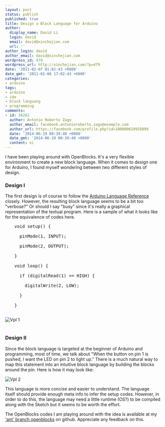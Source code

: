 ```yaml
---
layout: post
status: publish
published: true
title: Design a Block Language for Arduino
author:
  display_name: David Li
  login: david
  email: david@xinchejian.com
  url: ''
author_login: david
author_email: david@xinchejian.com
wordpress_id: 479
wordpress_url: http://xinchejian.com/?p=479
date: '2011-02-07 01:02:43 +0800'
date_gmt: '2011-02-06 17:02:43 +0800'
categories:
- arduino
tags:
- arduino
- ide
- block languang
- programming
comments:
- id: 26262
  author: Antonio Roberto Zago
  author_email: facebook.antonioroberto.zago@example.com
  author_url: https://facebook.com/profile.php?id=100000619935099
  date: '2014-06-19 08:39:40 +0800'
  date_gmt: '2014-06-19 00:39:40 +0800'
  content: oi
---
```

<p>I have been playing around with OpenBlocks. It's a very flexible environment to create a new block language. When it comes to design one for Arduino, I found myself wondering between two different styles of design. </p></p>
<h3>Design I</h3></p>
<p>The first design is of course to follow the <a href="http://www.arduino.cc/en/Reference/HomePage">Arduino Language Reference</a> closely. However, the resulting block language seems to be a bit too "verbose?" Or should I say "busy" since it's really a graphical representation of the textual program. Here is a sample of what it looks like for the equivalence of codes here.</p></p>
<pre style="padding-left:30px">
void setup() {<br />
  pinMode(1, INPUT);<br />
  pinMode(2, OUTPUT);<br />
}<br />
void loop() {<br />
  if (digitalRead(1) == HIGH) {<br />
    digitalWrite(2, LOW);<br />
  }<br />
}<br />
</pre></p>
<p>
<img style="display:block; margin-left:auto; margin-right:auto;" src="http://xinchejian.com/wp-content/uploads/2011/02/vpl-1.jpg" alt="Vpl 1" title="vpl-1.jpg" border="0"/><br />
</p></p>
<h3>Design II</h3></p>
<p>Since the block language is targeted at the beginner of Arduino and programming, most of time, we talk about "When the button on pin 1 is pushed, I want the LED on pin 2 to light up." There is a much natural way to map this statement into an intuitive block language by building the blocks around the pin. Here is how it may look like:</p></p>
<p><img style="display:block; margin-left:auto; margin-right:auto;" src="http://xinchejian.com/wp-content/uploads/2011/02/vpl-2.jpg" alt="Vpl 2" title="vpl-2.jpg" border="0"/></p>
<p>This language is more concise and easier to understand. The language itself should provide enough meta info to infer the setup codes. However, in order to do this, the language may need a little runtime (OS?) to be compiled along with the Sketch but it seems to be worth the effort. </p></p>
<p>The OpenBlocks codes I am playing around with the idea is available at my <a href="https://github.com/taweili/openblocks/tree/ant">'ant' branch openblocks</a> on github. Appreciate any feedback on this. </p></p>
